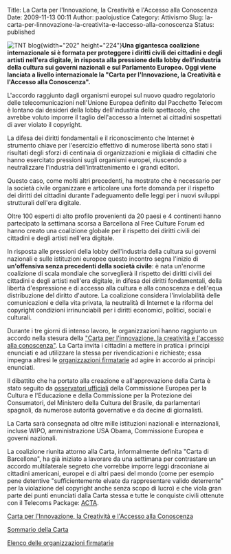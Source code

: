 Title: La Carta per l'Innovazione, la Creatività e l'Accesso alla Conoscenza
Date: 2009-11-13 00:11
Author: paolojustice
Category: Attivismo
Slug: la-carta-per-linnovazione-la-creativita-e-laccesso-alla-conoscenza
Status: published

![TNT blog](http://blog.tntvillage.scambioetico.org/wp-content/uploads/2009/11/logofcf.png){width="202" height="224"}**Una gigantesca coalizione internazionale si è formata per proteggere i diritti civili dei cittadini e degli artisti nell'era digitale, in risposta alla pressione della lobby dell'industria della cultura sui governi nazionali e sul Parlamento Europeo. Oggi viene lanciata a livello internazionale la "Carta per l'Innovazione, la Creatività e l'Accesso alla Conoscenza".**  
  

<strong><!--more-->

</strong>L'accordo raggiunto dagli organismi europei sul nuovo quadro regolatorio delle telecomunicazioni nell'Unione Europea definito dal Pacchetto Telecom è lontano dai desideri della lobby dell'industria dello spettacolo, che avrebbe voluto imporre il taglio dell'accesso a Internet ai cittadini sospettati di aver violato il copyright.

La difesa dei diritti fondamentali e il riconoscimento che Internet è strumento chiave per l'esercizio effettivo di numerose libertà sono stati i risultati degli sforzi di centinaia di organizzazioni e migliaia di cittadini che hanno esercitato pressioni sugli organismi europei, riuscendo a neutralizzare l'industria dell'intrattenimento e i grandi editori.

Questo caso, come molti altri precedenti, ha mostrato che è necessario per la società civile organizzare e articolare una forte domanda per il rispetto dei diritti dei cittadini durante l'adeguamento delle leggi per i nuovi sviluppi strutturali dell'era digitale.

Oltre 100 esperti di alto profilo provenienti da 20 paesi e 4 continenti hanno partecipato la settimana scorsa a Barcellona al Free Culture Forum ed hanno creato una coalizione globale per il rispetto dei diritti civili dei cittadini e degli artisti nell'era digitale.

In risposta alle pressioni della lobby dell'industria della cultura sui governi nazionali e sulle istituzioni europee questo incontro segna l'inizio di **un'offensiva senza precedenti della società civile**: è nata un'enorme coalizione di scala mondiale che sorveglierà il rispetto dei diritti civili dei cittadini e degli artisti nell'era digitale, in difesa dei diritti fondamentali, della libertà d'espressione e di accesso alla cultura e alla conoscenza e dell'equa distribuzione del diritto d'autore. La coalizione considera l'inviolabilità delle comunicazioni e della vita privata, la neutralità di Internet e la riforma del copyright condizioni irrinunciabili per i diritti economici, politici, sociali e culturali.

Durante i tre giorni di intenso lavoro, le organizzazioni hanno raggiunto un accordo nella stesura della ["Carta per l'innovazione, la creatività e l'accesso alla conoscenza"](http://fcforum.net). La Carta invita i cittadini a mettere in pratica i principi enunciati e ad utilizzare la stessa per rivendicazioni e richieste; essa impegna altresì le [organizzazioni firmatarie](http://wiki.fcforum.net/index.php?title=Signatories) ad agire in accordo ai principi enunciati.

Il dibattito che ha portato alla creazione e all'approvazione della Carta è stato seguito da [osservatori ufficiali](http://fcforum.net/observers) della Commissione Europea per la Cultura e l'Educazione e della Commissione per la Protezione dei Consumatori, del Ministero della Cultura del Brasile, da parlamentari spagnoli, da numerose autorità governative e da decine di giornalisti.

La Carta sarà consegnata ad oltre mille istituzioni nazionali e internazionali, incluse WIPO, amministrazione USA Obama, Commissione Europea e governi nazionali.

La coalizione riunita attorno alla Carta, informalmente definita "Carta di Barcellona", ha già iniziato a lavorare da una settimana per contrastare un accordo multilaterale segreto che vorrebbe imporre leggi draconiane ai cittadini americani, europei e di altri paesi del mondo (come per esempio pene detentive "sufficientemente elvate da rappresentare valido deterrente" per la violazione del copyright anche senza scopo di lucro) e che viola gran parte dei punti enunciati dalla Carta stessa e tutte le conquiste civili ottenute con il Telecoms Package: [ACTA](http://blog.tntvillage.scambioetico.org/?p=4248).

[Carta per l'Innovazione, la Creatività e l'Accesso alla Conoscenza](http://fcforum.net/charter_extended)

[Sommario della Carta](http://fcforum.net)

[Elenco delle organizzazioni firmatarie](http://wiki.fcforum.net/index.php?title=Signatories)
